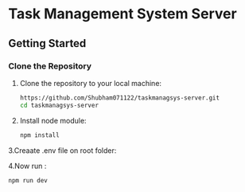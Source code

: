 # Task Management System Server

## Getting Started

### Clone the Repository
1. Clone the repository to your local machine:
   ```bash
   https://github.com/Shubham071122/taskmanagsys-server.git
   cd taskmanagsys-server
2. Install node module:
   ```bash
   npm install
3.Creaate .env file on root folder:

4.Now run :
   ```bash
   npm run dev
